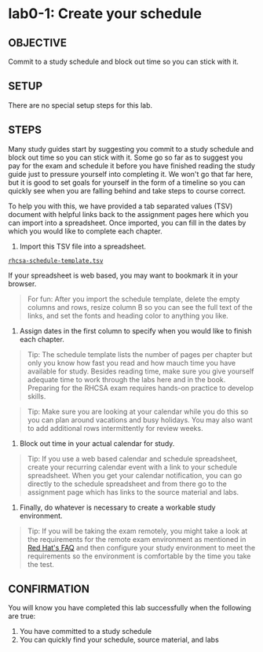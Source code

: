 # lab0-1: Create your schedule

## OBJECTIVE

Commit to a study schedule and block out time so you can stick with it.

## SETUP

There are no special setup steps for this lab.

## STEPS

Many study guides start by suggesting you commit to a study schedule and block out time so you can stick with it. Some go so far as to suggest you pay for the exam and schedule it before you have finished reading the study guide just to pressure yourself into completing it.  We won't go that far here, but it is good to set goals for yourself in the form of a timeline so you can quickly see when you are falling behind and take steps to course correct.

To help you with this, we have provided a tab separated values (TSV) document with helpful links back to the assignment pages here which you can import into a spreadsheet.  Once imported, you can fill in the dates by which you would like to complete each chapter.

1. Import this TSV file into a spreadsheet.

  [```rhcsa-schedule-template.tsv```](../rhcsa-schedule-template.tsv)

  If your spreadsheet is web based, you may want to bookmark it in your browser.

  > For fun: After you import the schedule template, delete the empty columns and rows, resize column B so you can see the full text of the links, and set the fonts and heading color to anything you like.

1. Assign dates in the first column to specify when you would like to finish each chapter.

  > Tip: The schedule template lists the number of pages per chapter but only you know how fast you read and how mauch time you have available for study.  Besides reading time, make sure you give yourself adequate time to work through the labs here and in the book.  Preparing for the RHCSA exam requires hands-on practice to develop skills.

  > Tip: Make sure you are looking at your calendar while you do this so you can plan around vacations and busy holidays.  You may also want to add additional rows intermittently for review weeks.

1. Block out time in your actual calendar for study.

  > Tip: If you use a web based calendar and schedule spreadsheet, create your recurring calendar event with a link to your schedule spreadsheet.  When you get your calendar notification, you can go directly to the schedule spreadsheet and from there go to the assignment page which has links to the source material and labs.

1. Finally, do whatever is necessary to create a workable study environment.

  > Tip: If you will be taking the exam remotely, you might take a look at the requirements for the remote exam environment as mentioned in [Red Hat's FAQ](https://www.redhat.com/en/resources/certification-remote-exams-FAQ) and then configure your study environment to meet the requirements so the environment is comfortable by the time you take the test.

## CONFIRMATION

You will know you have completed this lab successfully when the following are true:

  1. You have committed to a study schedule
  1. You can quickly find your schedule, source material, and labs
